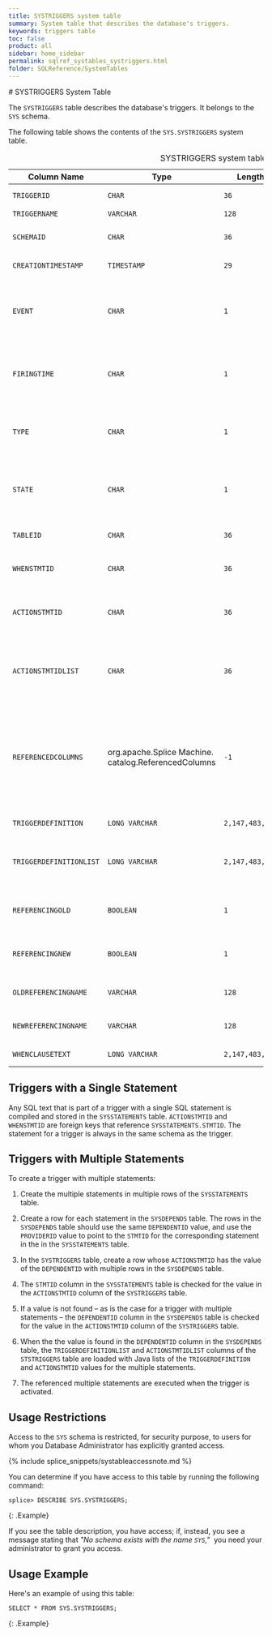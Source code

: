 ```yaml
---
title: SYSTRIGGERS system table
summary: System table that describes the database's triggers.
keywords: triggers table
toc: false
product: all
sidebar: home_sidebar
permalink: sqlref_systables_systriggers.html
folder: SQLReference/SystemTables
---
```

<section>
<div class="TopicContent" data-swiftype-index="true" markdown="1">
# SYSTRIGGERS System Table

The `SYSTRIGGERS` table describes the database's triggers. It belongs to the `SYS` schema.

The following table shows the contents of the `SYS.SYSTRIGGERS` system
table.

<table>
    <caption>SYSTRIGGERS system table</caption>
    <col />
    <col />
    <col />
    <col />
    <col />
    <thead>
        <tr>
            <th>Column Name</th>
            <th>Type</th>
            <th>Length</th>
            <th>Nullable</th>
            <th>Contents</th>
        </tr>
    </thead>
    <tbody>
        <tr>
            <td><code>TRIGGERID</code></td>
            <td><code>CHAR</code></td>
            <td><code>36</code></td>
            <td><code>NO</code></td>
            <td>Unique identifier for the trigger</td>
        </tr>
        <tr>
            <td><code>TRIGGERNAME</code></td>
            <td><code>VARCHAR</code></td>
            <td><code>128</code></td>
            <td><code>NO</code></td>
            <td>Name of the trigger</td>
        </tr>
        <tr>
            <td><code>SCHEMAID</code></td>
            <td><code>CHAR</code></td>
            <td><code>36</code></td>
            <td><code>NO</code></td>
            <td>ID of the trigger's schema (join with <code>SYSSCHEMAS.SCHEMAID</code>)</td>
        </tr>
        <tr>
            <td><code>CREATIONTIMESTAMP</code></td>
            <td><code>TIMESTAMP</code></td>
            <td><code>29</code></td>
            <td><code>NO</code></td>
            <td>Time the trigger was created</td>
        </tr>
        <tr>
            <td><code>EVENT</code></td>
            <td><code>CHAR</code></td>
            <td><code>1</code></td>
            <td><code>NO</code></td>
            <td>
                <p class="noSpaceAbove">Possible values are:</p>
                <ul>
                    <li><code>'U'</code> for update</li>
                    <li><code>'D'</code> for delete</li>
                    <li><code>'I</code>' for insert</li>
                </ul>
            </td>
        </tr>
        <tr>
            <td><code>FIRINGTIME</code></td>
            <td><code>CHAR</code></td>
            <td><code>1</code></td>
            <td><code>NO</code></td>
            <td>
                <p class="noSpaceAbove">Possible values are:</p>
                <ul>
                    <li><code>'B'</code> for before</li>
                    <li><code>'A'</code> for after</li>
                </ul>
            </td>
        </tr>
        <tr>
            <td><code>TYPE</code></td>
            <td><code>CHAR</code></td>
            <td><code>1</code></td>
            <td><code>NO</code></td>
            <td>
                <p class="noSpaceAbove">Possible values are:</p>
                <ul>
                    <li><code>'R'</code> for row</li>
                    <li><code>'S'</code> for statement</li>
                </ul>
            </td>
        </tr>
        <tr>
            <td><code>STATE</code></td>
            <td><code>CHAR</code></td>
            <td><code>1</code></td>
            <td><code>NO</code></td>
            <td>
                <p class="noSpaceAbove">Possible values are:</p>
                <ul>
                    <li><code>'E'</code> for enabled</li>
                    <li><code>'D'</code> for disabled</li>
                </ul>
            </td>
        </tr>
        <tr>
            <td><code>TABLEID</code></td>
            <td><code>CHAR</code></td>
            <td><code>36</code></td>
            <td><code>NO</code></td>
            <td>ID of the table on which the trigger is defined</td>
        </tr>
        <tr>
            <td><code>WHENSTMTID</code></td>
            <td><code>CHAR</code></td>
            <td><code>36</code></td>
            <td><code>YES</code></td>
            <td>Used only if there is a <code>WHEN</code> clause (not yet supported)</td>
        </tr>
        <tr>
            <td><code>ACTIONSTMTID</code></td>
            <td><code>CHAR</code></td>
            <td><code>36</code></td>
            <td><code>YES</code></td>
            <td>ID of the stored prepared statement for a single triggered SQL statement (join with <code>SYSSTATEMENTS.STMTID</code>).</td>
        </tr>
        <tr>
            <td><code>ACTIONSTMTIDLIST</code></td>
            <td><code>CHAR</code></td>
            <td><code>36</code></td>
            <td><code>YES</code></td>
            <td>A list of the IDs of the stored prepared statements for a trigger with multiple SQL statements. <code>NULL</code> for single statements.</td>
        </tr>
        <tr>
            <td><code>REFERENCEDCOLUMNS</code></td>
            <td class="CodeFont">org.apache.Splice Machine.<br />catalog.ReferencedColumns</td>
            <td><code>-1</code></td>
            <td><code>YES</code></td>
            <td><p>Descriptor of the columns to be updated, if this trigger is an update trigger (that is, if the <code>EVENT</code> column contains <code>'U'</code>)</p>
                <p>This class is not part of the public API.</p></td>
        </tr>
        <tr>
            <td><code>TRIGGERDEFINITION</code></td>
            <td><code>LONG VARCHAR</code></td>
            <td><code>2,147,483,647</code></td>
            <td><code>YES</code></td>
            <td>Text of the action SQL statement</td>
        </tr>
        <tr>
            <td><code>TRIGGERDEFINITIONLIST</code></td>
            <td><code>LONG VARCHAR</code></td>
            <td><code>2,147,483,647</code></td>
            <td><code>YES</code></td>
            <td>The trigger definition list for a trigger with multiple SQL statements. <code>NULL</code> for single statements.</td>
        </tr>
        <tr>
            <td><code>REFERENCINGOLD</code></td>
            <td><code>BOOLEAN</code></td>
            <td><code>1</code></td>
            <td><code>YES</code></td>
            <td>Whether or not the <code>OLDREFERENCINGNAME</code>, if non-null, refers
		to the <code>OLD</code> row or table</td>
        </tr>
        <tr>
            <td><code>REFERENCINGNEW </code></td>
            <td><code>BOOLEAN</code></td>
            <td><code>1</code></td>
            <td><code>YES</code></td>
            <td>Whether or not the <code>NEWREFERENCINGNAME</code>, if non-null, refers
		to the <code>NEW</code> row or table</td>
        </tr>
        <tr>
            <td><code>OLDREFERENCINGNAME</code></td>
            <td><code>VARCHAR</code></td>
            <td><code>128</code></td>
            <td><code>YES</code></td>
            <td>Pseudoname as set using the <code>REFERENCING OLD AS</code> clause</td>
        </tr>
        <tr>
            <td><code>NEWREFERENCINGNAME</code></td>
            <td><code>VARCHAR</code></td>
            <td><code>128</code></td>
            <td><code>YES</code></td>
            <td>Pseudoname as set using the <code>REFERENCING NEW AS</code> clause </td>
        </tr>
        <tr>
            <td><code>WHENCLAUSETEXT</code></td>
            <td><code>LONG VARCHAR</code></td>
            <td><code>2,147,483,647</code></td>
            <td><code>YES</code></td>
            <td>The text of the <code>WHEN</code> clause for this trigger.</td>
        </tr>
    </tbody>
</table>

## Triggers with a Single Statement

Any SQL text that is part of a trigger with a single SQL statement is compiled and
stored in the `SYSSTATEMENTS` table. `ACTIONSTMTID` and `WHENSTMTID` are
foreign keys that reference `SYSSTATEMENTS.STMTID`. The statement for a
trigger is always in the same schema as the trigger.

## Triggers with Multiple Statements

To create a trigger with multiple statements:

1. Create the multiple statements in multiple rows of the `SYSSTATEMENTS` table.

2. Create a row for each statement in the `SYSDEPENDS` table. The rows in the `SYSDEPENDS` table should use the same `DEPENDENTID` value, and use the `PROVIDERID` value to point to the `STMTID` for the corresponding statement in the in the `SYSSTATEMENTS` table.

3. In the `SYSTRIGGERS` table, create a row whose `ACTIONSTMTID` has the value of the `DEPENDENTID` with multiple rows in the `SYSDEPENDS` table.

4. The `STMTID` column in the `SYSSTATEMENTS` table is checked for the value in the `ACTIONSTMTID` column of the `SYSTRIGGERS` table.

5. If a value is not found – as is the case for a trigger with multiple statements – the `DEPENDENTID` column in the `SYSDEPENDS` table is checked for the value in the `ACTIONSTMTID` column of the `SYSTRIGGERS` table.  

6. When the the value is found in the `DEPENDENTID` column in the `SYSDEPENDS` table, the `TRIGGERDEFINITIONLIST` and  `ACTIONSTMTIDLIST` columns of the `STSTRIGGERS` table are loaded with Java lists of the `TRIGGERDEFINITION` and `ACTIONSTMTID` values for the multiple statements.

7. The referenced multiple statements are executed when the trigger is activated.


## Usage Restrictions

Access to the `SYS` schema is restricted, for security purpose, to users for whom you Database Administrator has explicitly granted access.

{% include splice_snippets/systableaccessnote.md %}

You can determine if you have access to this table by running the following command:

```
splice> DESCRIBE SYS.SYSTRIGGERS;
```
{: .Example}

If you see the table description, you have access; if, instead, you see a message stating that _"No schema exists with the name `SYS`,"_&nbsp; you need your administrator to grant you access.

## Usage Example

Here's an example of using this table:

```
SELECT * FROM SYS.SYSTRIGGERS;
```
{: .Example}


</div>
</section>
